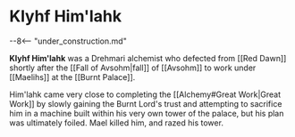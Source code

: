# Klyhf Him'lahk

--8<-- "under_construction.md"

**Klyhf Him'lahk** was a Drehmari alchemist who defected from [[Red Dawn]] shortly after the [[Fall of Avsohm|fall]] of [[Avsohm]] to work under [[Maelihs]] at the [[Burnt Palace]]. 

Him'lahk came very close to completing the [[Alchemy#Great Work|Great Work]] by slowly gaining the Burnt Lord's trust and attempting to sacrifice him in a machine built within his very own tower of the palace, but his plan was ultimately foiled. Mael killed him, and razed his tower.
